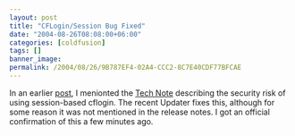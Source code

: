 ```yaml
---
layout: post
title: "CFLogin/Session Bug Fixed"
date: "2004-08-26T08:08:00+06:00"
categories: [coldfusion]
tags: []
banner_image: 
permalink: /2004/08/26/9B787EF4-02A4-CCC2-8C7E40CDF77BFCAE
---
```


In an earlier <a href="http://www.camdenfamily.com/morpheus/blog/index.cfm?mode=entry&entry=55E3B19F-CC5C-5370-9175D351D4F7A842">post</a>,  I menionted the <a href="http://www.macromedia.com/support/coldfusion/ts/documents/loginstorage_caching.htm?pss=rss_coldfusion_19490">Tech Note</a> describing the security risk of using session-based cflogin. The recent Updater fixes this, although for some reason it was not mentioned in the release notes. I got an official confirmation of this a few minutes ago.